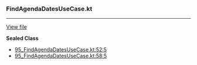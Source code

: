 ### FindAgendaDatesUseCase.kt
---
[View file](../../precision_analyzed/95_FindAgendaDatesUseCase.kt)

**Sealed Class**

 - [95_FindAgendaDatesUseCase.kt:52:5](../../precision_analyzed/95_FindAgendaDatesUseCase.kt#L52)
 - [95_FindAgendaDatesUseCase.kt:58:5](../../precision_analyzed/95_FindAgendaDatesUseCase.kt#L58)
